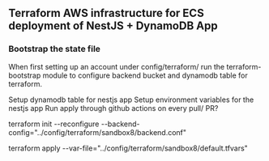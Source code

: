 ## Terraform AWS infrastructure for ECS deployment of NestJS + DynamoDB App

### Bootstrap the state file 
When first setting up an account under config/terraform/ run the terraform-bootstrap module to configure backend bucket and dynamodb table for terraform.

Setup dynamodb table for nestjs app
Setup environment variables for the nestjs app
Run apply through github actions on every pull/ PR?

terraform init --reconfigure --backend-config="../config/terraform/sandbox8/backend.conf"

terraform apply --var-file="../config/terraform/sandbox8/default.tfvars"

